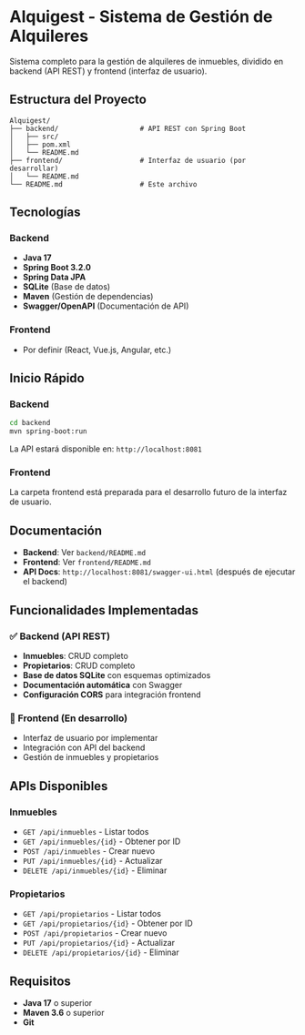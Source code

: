 # Alquigest - Sistema de Gestión de Alquileres

Sistema completo para la gestión de alquileres de inmuebles, dividido en backend (API REST) y frontend (interfaz de usuario).

## Estructura del Proyecto

```
Alquigest/
├── backend/                    # API REST con Spring Boot
│   ├── src/
│   ├── pom.xml
│   └── README.md
├── frontend/                   # Interfaz de usuario (por desarrollar)
│   └── README.md
└── README.md                   # Este archivo
```

## Tecnologías

### Backend
- **Java 17**
- **Spring Boot 3.2.0**
- **Spring Data JPA**
- **SQLite** (Base de datos)
- **Maven** (Gestión de dependencias)
- **Swagger/OpenAPI** (Documentación de API)

### Frontend
- Por definir (React, Vue.js, Angular, etc.)

## Inicio Rápido

### Backend
```bash
cd backend
mvn spring-boot:run
```
La API estará disponible en: `http://localhost:8081`

### Frontend
La carpeta frontend está preparada para el desarrollo futuro de la interfaz de usuario.

## Documentación

- **Backend**: Ver `backend/README.md`
- **Frontend**: Ver `frontend/README.md`
- **API Docs**: `http://localhost:8081/swagger-ui.html` (después de ejecutar el backend)

## Funcionalidades Implementadas

### ✅ Backend (API REST)
- **Inmuebles**: CRUD completo
- **Propietarios**: CRUD completo
- **Base de datos SQLite** con esquemas optimizados
- **Documentación automática** con Swagger
- **Configuración CORS** para integración frontend

### 🔄 Frontend (En desarrollo)
- Interfaz de usuario por implementar
- Integración con API del backend
- Gestión de inmuebles y propietarios

## APIs Disponibles

### Inmuebles
- `GET /api/inmuebles` - Listar todos
- `GET /api/inmuebles/{id}` - Obtener por ID
- `POST /api/inmuebles` - Crear nuevo
- `PUT /api/inmuebles/{id}` - Actualizar
- `DELETE /api/inmuebles/{id}` - Eliminar

### Propietarios
- `GET /api/propietarios` - Listar todos  
- `GET /api/propietarios/{id}` - Obtener por ID
- `POST /api/propietarios` - Crear nuevo
- `PUT /api/propietarios/{id}` - Actualizar
- `DELETE /api/propietarios/{id}` - Eliminar

## Requisitos

- **Java 17** o superior
- **Maven 3.6** o superior
- **Git**
